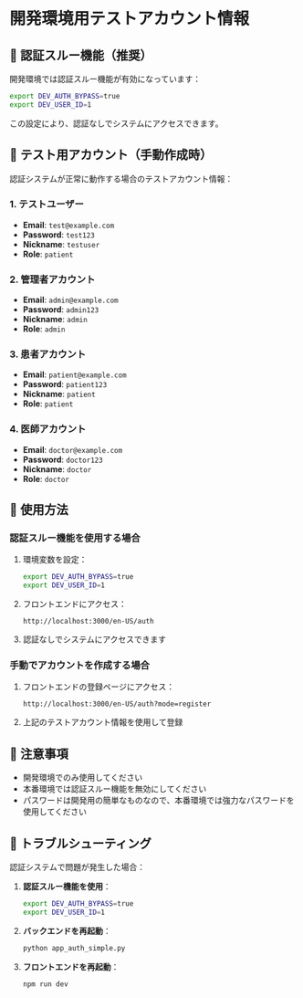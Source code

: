 # 開発環境用テストアカウント情報

## 🔐 認証スルー機能（推奨）

開発環境では認証スルー機能が有効になっています：

```bash
export DEV_AUTH_BYPASS=true
export DEV_USER_ID=1
```

この設定により、認証なしでシステムにアクセスできます。

## 🧪 テスト用アカウント（手動作成時）

認証システムが正常に動作する場合のテストアカウント情報：

### 1. テストユーザー
- **Email**: `test@example.com`
- **Password**: `test123`
- **Nickname**: `testuser`
- **Role**: `patient`

### 2. 管理者アカウント
- **Email**: `admin@example.com`
- **Password**: `admin123`
- **Nickname**: `admin`
- **Role**: `admin`

### 3. 患者アカウント
- **Email**: `patient@example.com`
- **Password**: `patient123`
- **Nickname**: `patient`
- **Role**: `patient`

### 4. 医師アカウント
- **Email**: `doctor@example.com`
- **Password**: `doctor123`
- **Nickname**: `doctor`
- **Role**: `doctor`

## 🚀 使用方法

### 認証スルー機能を使用する場合
1. 環境変数を設定：
   ```bash
   export DEV_AUTH_BYPASS=true
   export DEV_USER_ID=1
   ```

2. フロントエンドにアクセス：
   ```
   http://localhost:3000/en-US/auth
   ```

3. 認証なしでシステムにアクセスできます

### 手動でアカウントを作成する場合
1. フロントエンドの登録ページにアクセス：
   ```
   http://localhost:3000/en-US/auth?mode=register
   ```

2. 上記のテストアカウント情報を使用して登録

## 📝 注意事項

- 開発環境でのみ使用してください
- 本番環境では認証スルー機能を無効にしてください
- パスワードは開発用の簡単なものなので、本番環境では強力なパスワードを使用してください

## 🔧 トラブルシューティング

認証システムで問題が発生した場合：

1. **認証スルー機能を使用**：
   ```bash
   export DEV_AUTH_BYPASS=true
   export DEV_USER_ID=1
   ```

2. **バックエンドを再起動**：
   ```bash
   python app_auth_simple.py
   ```

3. **フロントエンドを再起動**：
   ```bash
   npm run dev
   ```

